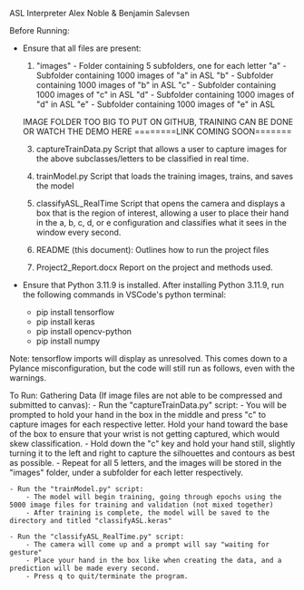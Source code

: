 ASL Interpreter
Alex Noble & Benjamin Salevsen


Before Running:
- Ensure that all files are present:
	1. "images" - Folder containing 5 subfolders, one for each letter
		"a" - Subfolder containing 1000 images of "a" in ASL
		"b" - Subfolder containing 1000 images of "b" in ASL
		"c" - Subfolder containing 1000 images of "c" in ASL
		"d" - Subfolder containing 1000 images of "d" in ASL
		"e" - Subfolder containing 1000 images of "e" in ASL

	IMAGE FOLDER TOO BIG TO PUT ON GITHUB, TRAINING CAN BE DONE OR WATCH THE DEMO HERE
	========LINK COMING SOON=======	
  
	3. captureTrainData.py
		Script that allows a user to capture images for the above subclasses/letters to be classified in real time.
	4. trainModel.py
		Script that loads the training images, trains, and saves the model
	5. classifyASL_RealTime
		Script that opens the camera and displays a box that is the region of interest, allowing a user to place their hand in the a, b, c, d, or e configuration and classifies what it sees in the window every second.

	6. README (this document):
		Outlines how to run the project files
	7. Project2_Report.docx
		Report on the project and methods used.

- Ensure that Python 3.11.9 is installed.
	After installing Python 3.11.9, run the following commands in VSCode's python terminal:
	- pip install tensorflow
	- pip install keras
	- pip install opencv-python
	- pip install numpy

Note: tensorflow imports will display as unresolved. This comes down to a Pylance misconfiguration, but the code will still run as follows, even with the warnings.


To Run:
Gathering Data (If image files are not able to be compressed and submitted to canvas):
	- Run the "captureTrainData.py" script:
		- You will be prompted to hold your hand in the box in the middle and press "c" to capture images for each respective letter. Hold your hand toward the base of the box to ensure that your wrist is not getting captured, which would skew classification.
		- Hold down the "c" key and hold your hand still, slightly turning it to the left and right to capture the silhouettes and contours as best as possible.
		- Repeat for all 5 letters, and the images will be stored in the "images" folder, under a subfolder for each letter respectively.
	
	- Run the "trainModel.py" script:
		- The model will begin training, going through epochs using the 5000 image files for training and validation (not mixed together)
		- After training is complete, the model will be saved to the directory and titled "classifyASL.keras"
	
	- Run the "classifyASL_RealTime.py" script:
		- The camera will come up and a prompt will say "waiting for gesture"
		- Place your hand in the box like when creating the data, and a prediction will be made every second.
		- Press q to quit/terminate the program.
